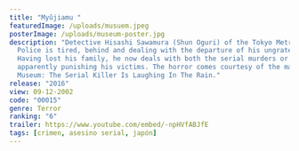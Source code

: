 ```yaml
---
title: "Myûjiamu "
featuredImage: /uploads/musuem.jpeg
posterImage: /uploads/museum-poster.jpg
description: "Detective Hisashi Sawamura (Shun Oguri) of the Tokyo Metropolitan
  Police is tired, behind and dealing with the departure of his ungrateful wife.
  Having lost his family, he now deals with both the serial murders or who is
  apparently punishing his victims. The horror comes courtesy of the manga,
  Museum: The Serial Killer Is Laughing In The Rain."
release: "2016"
view: 09-12-2002
code: "00015"
genre: Terror
ranking: "6"
trailer: https://www.youtube.com/embed/-npHVfABJfE
tags: [crimen, asesino serial, japón]
---
```

